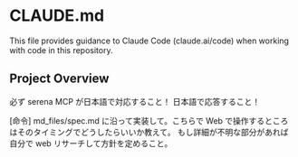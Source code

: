 # CLAUDE.md

This file provides guidance to Claude Code (claude.ai/code) when working with code in this repository.

## Project Overview

必ず serena MCP が日本語で対応すること！
日本語で応答すること！

[命令]
md_files/spec.md に沿って実装して。こちらで Web で操作するところはそのタイミングでどうしたらいいか教えて。
もし詳細が不明な部分があれば自分で web リサーチして方針を定めること。
